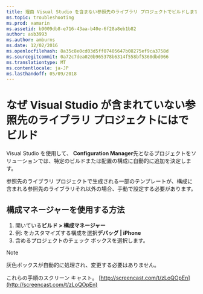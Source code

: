 ```yaml
---
title: 理由 Visual Studio を含まない参照先のライブラリ プロジェクトでビルドしますか。
ms.topic: troubleshooting
ms.prod: xamarin
ms.assetid: b9009db8-e716-43aa-b40e-6f28a8eb1b82
author: asb3993
ms.author: amburns
ms.date: 12/02/2016
ms.openlocfilehash: 8a35c8e0cd03d5ff07405647b08275ef9ca3758d
ms.sourcegitcommit: 0a72c7dea020b965378b6314f558bf5360dbd066
ms.translationtype: MT
ms.contentlocale: ja-JP
ms.lasthandoff: 05/09/2018
---
```

# <a name="why-doesnt-visual-studio-include-my-referenced-library-project-in-my-build"></a>なぜ Visual Studio が含まれていない参照先のライブラリ プロジェクトにはでビルド

Visual Studio を使用して、 **Configuration Manager**先となるプロジェクトをソリューションでは、特定のビルドまたは配置の構成に自動的に追加を決定します。

参照先のライブラリ プロジェクトで生成される一部のテンプレートが、構成に含まれる参照先のライブラリそれ以外の場合、手動で設定する必要があります。

## <a name="how-to-use-the-configuration-manager"></a>構成マネージャーを使用する方法

1. 開いている**ビルド > 構成マネージャー**
2. 例: をカスタマイズする構成を選択**デバッグ | iPhone**
3. 含めるプロジェクトのチェック ボックスを選択します。

> [!NOTE]
> 灰色ボックスが自動的に処理され、変更する必要はありません。

これらの手順のスクリーン キャスト。 [http://screencast.com/t/zLoQOpEn](http://screencast.com/t/zLoQOpEn)
